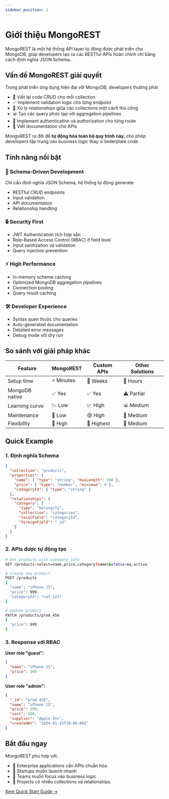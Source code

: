```yaml
---
sidebar_position: 1
---
```


# Giới thiệu MongoREST

MongoREST là một hệ thống API layer tự động được phát triển cho MongoDB, giúp developers tạo ra các RESTful APIs hoàn chỉnh chỉ bằng cách định nghĩa JSON Schema. 

## Vấn đề MongoREST giải quyết

Trong phát triển ứng dụng hiện đại với MongoDB, developers thường phải:

- 🔄 Viết lại code CRUD cho mỗi collection
- ✅ Implement validation logic cho từng endpoint  
- 🔗 Xử lý relationships giữa các collections một cách thủ công
- 📊 Tạo các query phức tạp với aggregation pipelines
- 🔐 Implement authentication và authorization cho từng route
- 📝 Viết documentation cho APIs

MongoREST ra đời để **tự động hóa toàn bộ quy trình này**, cho phép developers tập trung vào business logic thay vì boilerplate code.

## Tính năng nổi bật

### 🚀 Schema-Driven Development
Chỉ cần định nghĩa JSON Schema, hệ thống tự động generate:
- RESTful CRUD endpoints
- Input validation
- API documentation
- Relationship handling

### 🔒 Security First
- JWT Authentication tích hợp sẵn
- Role-Based Access Control (RBAC) ở field level
- Input sanitization và validation
- Query injection prevention

### ⚡ High Performance
- In-memory schema caching
- Optimized MongoDB aggregation pipelines
- Connection pooling
- Query result caching

### 🛠️ Developer Experience
- Syntax quen thuộc cho queries
- Auto-generated documentation
- Detailed error messages
- Debug mode với dry run

## So sánh với giải pháp khác

| Feature | MongoREST | Custom APIs | Other Solutions |
|---------|-----------|-------------|-----------------|
| Setup time | ⚡ Minutes | 🐢 Weeks | 🏃 Hours |
| MongoDB native | ✅ Yes | ✅ Yes | ⚠️ Partial |
| Learning curve | 📉 Low | 📈 High | 📊 Medium |
| Maintenance | 🎯 Low | 😰 High | 🤔 Medium |
| Flexibility | 🎨 High | 🎯 Highest | 📐 Medium |

## Quick Example

### 1. Định nghĩa Schema

```json
{
  "collection": "products",
  "properties": {
    "name": { "type": "string", "maxLength": 200 },
    "price": { "type": "number", "minimum": 0 },
    "categoryId": { "type": "string" }
  },
  "relationships": {
    "category": {
      "type": "belongsTo",
      "collection": "categories",
      "localField": "categoryId",
      "foreignField": "_id"
    }
  }
}
```

### 2. APIs được tự động tạo

```bash
# Get products with category info
GET /products?select=name,price,category(name)&status=eq.active

# Create new product  
POST /products
{
  "name": "iPhone 15",
  "price": 999,
  "categoryId": "cat_123"
}

# Update product
PATCH /products/prod_456
{
  "price": 899
}
```

### 3. Response với RBAC

**User role "guest":**
```json
{
  "name": "iPhone 15",
  "price": 999
}
```

**User role "admin":**
```json
{
  "_id": "prod_456",
  "name": "iPhone 15", 
  "price": 999,
  "cost": 600,
  "supplier": "Apple Inc",
  "createdAt": "2024-01-15T10:00:00Z"
}
```

## Bắt đầu ngay

MongoREST phù hợp với:
- 🏢 Enterprise applications cần APIs chuẩn hóa
- 🚀 Startups muốn launch nhanh
- 👥 Teams muốn focus vào business logic
- 🔧 Projects có nhiều collections và relationships

[Xem Quick Start Guide →](/docs/getting-started/quick-start)
